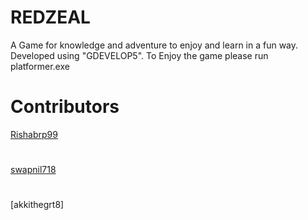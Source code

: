 # REDZEAL
A Game for knowledge and adventure to enjoy and learn in a fun way. Developed using "GDEVELOP5".
To Enjoy the game  please run platformer.exe

# Contributors
[Rishabrp99](https://github.com/Rishabrp99)
#
[swapnil718](https://github.com/Swapnil718)
#
[akkithegrt8]
